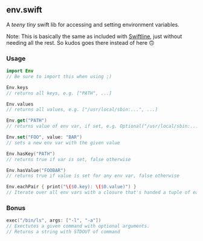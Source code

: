 ## env.swift

A *teeny tiny* swift lib for accessing and setting environment variables.

Note: This is basically the same as included with [Swiftline](https://github.com/Swiftline/Swiftline), just without needing all the rest. So kudos goes there instead of here 🙃

### Usage

```swift
import Env
// Be sure to import this when using ;)
```

```swift
Env.keys
// returns all keys, e.g. ["PATH", ...]
```

```swift
Env.values
// returns all values, e.g. ["/usr/local/sbin:...", ...]
```

```swift
Env.get("PATH")
// returns value of env var, if set, e.g. Optional("/usr/local/sbin:...")
```

```swift
Env.set("FOO", value: "BAR")
// sets a new env var with the given value
```

```swift
Env.hasKey("PATH")
// returns true if var is set, false otherwise
```

```swift
Env.hasValue("FOOBAR")
// returns true if value is set for any env var, false otherwise
```

```swift
Env.eachPair { print("\($0.key): \($0.value)") }
// Iterate over all env vars with a closure that's handed a tuple of each variable key and its value.
```

### Bonus

```swift
exec("/bin/ls", args: ["-l", "-a"])
// Exectutes a given command with optional arguments.
// Returns a string with STDOUT of command
```
